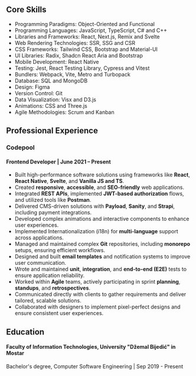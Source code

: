 ## Core Skills

- Programming Paradigms: Object-Oriented and Functional
- Programming Languages: JavaScript, TypeScript, C# and C++
- Libraries and Frameworks: React, Next.js, Remix and Svelte
- Web Rendering Technologies: SSR, SSG and CSR
- CSS Frameworks: Tailwind CSS, Bootstrap and Material-UI
- UI Libraries: Radix, Shadcn React Aria and Bootstrap
- Mobile Development: React Native
- Testing: Jest, React Testing Library, Cypress and Vitest
- Bundlers: Webpack, Vite, Metro and Turbopack
- Database: SQL and MongoDB
- Design: Figma
- Version Control: Git
- Data Visualization: Visx and D3.js
- Animations: CSS and Three.js
- Agile Methodologies: Scrum and Kanban

## Professional Experience

### Codepool

#### Frontend Developer | June 2021 – Present

- Built high-performance software solutions using frameworks like **React**, **React Native**, **Svelte**, and **Vanilla JS and TS**.
- Created **responsive**, **accessible**, and **SEO-friendly** web applications.
- Integrated **REST APIs**, implemented **JWT-based authorization** flows, and utilized tools like **Postman**.
- Delivered CMS-driven solutions with **Payload**, **Sanity**, and **Strapi**, including payment integrations.
- Developed complex animations and interactive components to enhance user experiences.
- Implemented Internationalization (i18n) for **multi-language** support across applications.
- Managed and maintained complex **Git** repositories, including **monorepo** setups, ensuring efficient workflows.
- Designed and built **email templates** and notification systems to improve user communication.
- Wrote and maintained **unit**, **integration**, and **end-to-end (E2E)** tests to ensure application reliability.
- Worked within **Agile** teams, actively participating in sprint **planning**, **standups**, and **retrospectives**.
- Communicated directly with clients to gather requirements and deliver tailored, scalable solutions.
- Collaborated with designers to implement pixel-perfect designs and ensure consistent user experiences.

## Education

#### Faculty of Information Technologies, University "Džemal Bijedić" in Mostar

Bachelor's degree, Computer Software Engineering | Sep 2019 - Present
